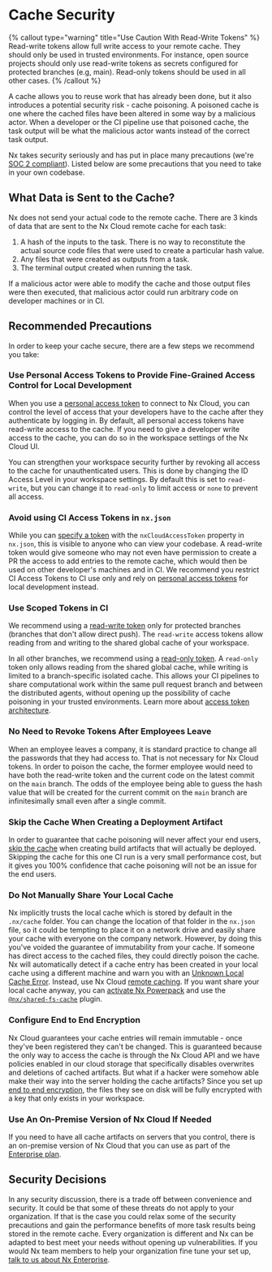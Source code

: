 # Cache Security

{% callout type="warning" title="Use Caution With Read-Write Tokens" %}
Read-write tokens allow full write access to your remote cache. They should only be used in trusted environments. For instance, open source projects should only use read-write tokens as secrets configured for protected branches (e.g, main). Read-only tokens should be used in all other cases.
{% /callout %}

A cache allows you to reuse work that has already been done, but it also introduces a potential security risk - cache poisoning. A poisoned cache is one where the cached files have been altered in some way by a malicious actor. When a developer or the CI pipeline use that poisoned cache, the task output will be what the malicious actor wants instead of the correct task output.

Nx takes security seriously and has put in place many precautions (we're [SOC 2 compliant](https://security.nx.app)). Listed below are some precautions that you need to take in your own codebase.

## What Data is Sent to the Cache?

Nx does not send your actual code to the remote cache. There are 3 kinds of data that are sent to the Nx Cloud remote cache for each task:

1. A hash of the inputs to the task. There is no way to reconstitute the actual source code files that were used to create a particular hash value.
2. Any files that were created as outputs from a task.
3. The terminal output created when running the task.

If a malicious actor were able to modify the cache and those output files were then executed, that malicious actor could run arbitrary code on developer machines or in CI.

## Recommended Precautions

In order to keep your cache secure, there are a few steps we recommend you take:

### Use Personal Access Tokens to Provide Fine-Grained Access Control for Local Development

When you use a [personal access token](/ci/recipes/security/personal-access-tokens) to connect to Nx Cloud, you can control the level of access that your developers have to the cache after they authenticate by logging in. By default, all personal access tokens have read-write access to the cache. If you need to give a developer write access to the cache, you can do so in the workspace settings of the Nx Cloud UI.

You can strengthen your workspace security further by revoking all access to the cache for unauthenticated users. This is done by changing the ID Access Level in your workspace settings. By default this is set to `read-write`, but you can change it to `read-only` to limit access or `none` to prevent all access.

### Avoid using CI Access Tokens in `nx.json`

While you can [specify a token](/ci/recipes/security/access-tokens) with the `nxCloudAccessToken` property in `nx.json`, this is visible to anyone who can view your codebase. A read-write token would give someone who may not even have permission to create a PR the access to add entries to the remote cache, which would then be used on other developer's machines and in CI. We recommend you restrict CI Access Tokens to CI use only and rely on [personal access tokens](/ci/recipes/security/personal-access-tokens) for local development instead.

### Use Scoped Tokens in CI

We recommend using a [read-write token](/ci/recipes/security/access-tokens#read-write-access) only for protected branches (branches that don't allow direct push).
The `read-write` access tokens allow reading from and writing to the shared global cache of your workspace.

In all other branches, we recommend using a [read-only token](/ci/recipes/security/access-tokens#read-only-access). A `read-only` token only allows reading from the shared global cache, while writing is limited to a branch-specific isolated cache. This allows your CI pipelines to share computational work within the same pull request branch and between the distributed agents, without opening up the possibility of cache poisoning in your trusted environments. Learn more about [access token architecture](/ci/recipes/security/access-tokens#setting-ci-access-tokens).

### No Need to Revoke Tokens After Employees Leave

When an employee leaves a company, it is standard practice to change all the passwords that they had access to. That is not necessary for Nx Cloud tokens. In order to poison the cache, the former employee would need to have both the read-write token and the current code on the latest commit on the `main` branch. The odds of the employee being able to guess the hash value that will be created for the current commit on the `main` branch are infinitesimally small even after a single commit.

### Skip the Cache When Creating a Deployment Artifact

In order to guarantee that cache poisoning will never affect your end users, [skip the cache](/recipes/running-tasks/skipping-cache) when creating build artifacts that will actually be deployed. Skipping the cache for this one CI run is a very small performance cost, but it gives you 100% confidence that cache poisoning will not be an issue for the end users.

### Do Not Manually Share Your Local Cache

Nx implicitly trusts the local cache which is stored by default in the `.nx/cache` folder. You can change the location of that folder in the `nx.json` file, so it could be tempting to place it on a network drive and easily share your cache with everyone on the company network. However, by doing this you've voided the guarantee of immutability from your cache. If someone has direct access to the cached files, they could directly poison the cache. Nx will automatically detect if a cache entry has been created in your local cache using a different machine and warn you with an [Unknown Local Cache Error](/troubleshooting/unknown-local-cache). Instead, use Nx Cloud [remote caching](/ci/features/remote-cache). If you want share your local cache anyway, you can [activate Nx Powerpack](/nx-enterprise/activate-powerpack) and use the [`@nx/shared-fs-cache`](/nx-api/shared-fs-cache) plugin.

### Configure End to End Encryption

Nx Cloud guarantees your cache entries will remain immutable - once they've been registered they can't be changed. This is guaranteed because the only way to access the cache is through the Nx Cloud API and we have policies enabled in our cloud storage that specifically disables overwrites and deletions of cached artifacts. But what if a hacker were somehow able make their way into the server holding the cache artifacts? Since you set up [end to end encryption](/ci/recipes/security/encryption), the files they see on disk will be fully encrypted with a key that only exists in your workspace.

### Use An On-Premise Version of Nx Cloud If Needed

If you need to have all cache artifacts on servers that you control, there is an on-premise version of Nx Cloud that you can use as part of the [Enterprise plan](/enterprise).

## Security Decisions

In any security discussion, there is a trade off between convenience and security. It could be that some of these threats do not apply to your organization. If that is the case you could relax some of the security precautions and gain the performance benefits of more task results being stored in the remote cache. Every organization is different and Nx can be adapted to best meet your needs without opening up vulnerabilities. If you would Nx team members to help your organization fine tune your set up, [talk to us about Nx Enterprise](/enterprise).
